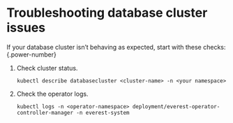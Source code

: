 # Troubleshooting database cluster issues

If your database cluster isn’t behaving as expected, start with these checks:
{.power-number}


1. Check cluster status.

    ```
    kubectl describe databasecluster <cluster-name> -n <your namespace>
    ```

2. Check the operator logs.

    ```
    kubectl logs -n <operator-namespace> deployment/everest-operator-controller-manager -n everest-system
    ```









    










